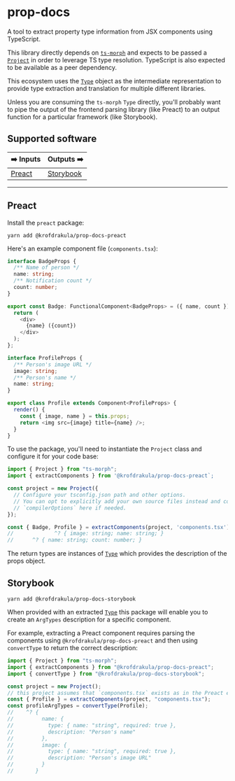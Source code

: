 # prop-docs

A tool to extract property type information from JSX components using
TypeScript.

This library directly depends on [`ts-morph`](https://ts-morph.com/) and expects
to be passed a [`Project`](https://ts-morph.com/setup/) in order to leverage TS
type resolution. TypeScript is also expected to be available as a peer
dependency.

This ecosystem uses the [`Type`](https://ts-morph.com/details/types) object as
the intermediate representation to provide type extraction and translation for
multiple different libraries.

Unless you are consuming the `ts-morph` `Type` directly, you'll probably want to
pipe the output of the frontend parsing library (like Preact) to an output
function for a particular framework (like Storybook).

## Supported software

| ➡️ Inputs         | Outputs ➡️              |
| ----------------- | ----------------------- |
| [Preact](#preact) | [Storybook](#storybook) |

---

<!--#include(packages/preact/README.md)-->

## Preact

Install the `preact` package:

```
yarn add @krofdrakula/prop-docs-preact
```

Here's an example component file (`components.tsx`):

```ts
interface BadgeProps {
  /** Name of person */
  name: string;
  /** Notification count */
  count: number;
}

export const Badge: FunctionalComponent<BadgeProps> = ({ name, count }) => {
  return (
    <div>
      {name} ({count})
    </div>
  );
};

interface ProfileProps {
  /** Person's image URL */
  image: string;
  /** Person's name */
  name: string;
}

export class Profile extends Component<ProfileProps> {
  render() {
    const { image, name } = this.props;
    return <img src={image} title={name} />;
  }
}
```

To use the package, you'll need to instantiate the `Project` class and configure
it for your code base:

```ts
import { Project } from "ts-morph";
import { extractComponents } from '@krofdrakula/prop-docs-preact`;

const project = new Project({
  // Configure your tsconfig.json path and other options.
  // You can opt to explicitly add your own source files instead and configure
  // `compilerOptions` here if needed.
});

const { Badge, Profile } = extractComponents(project, 'components.tsx');
//             ^? { image: string; name: string; }
//      ^? { name: string; count: number; }
```

The return types are instances of [`Type`](https://ts-morph.com/details/types)
which provides the description of the props object.

<!--#/include-->

<!--#include(packages/storybook/README.md)-->

## Storybook

```
yarn add @krofdrakula/prop-docs-storybook
```

When provided with an extracted [`Type`](https://ts-morph.com/details/types)
this package will enable you to create an `ArgTypes` description for a specific
component.

For example, extracting a Preact component requires parsing the components using
`@krofdrakula/prop-docs-preact` and then using `convertType` to return the
correct description:

```ts
import { Project } from "ts-morph";
import { extractComponents } from "@krofdrakula/prop-docs-preact";
import { convertType } from "@krofdrakula/prop-docs-storybook";

const project = new Project();
// this project assumes that `components.tsx` exists as in the Preact example
const { Profile } = extractComponents(project, "components.tsx");
const profileArgTypes = convertType(Profile);
//    ^? {
//         name: {
//           type: { name: "string", required: true },
//           description: "Person's name"
//         },
//         image: {
//           type: { name: "string", required: true },
//           description: "Person's image URL"
//         }
//       }
```

<!--#/include-->
